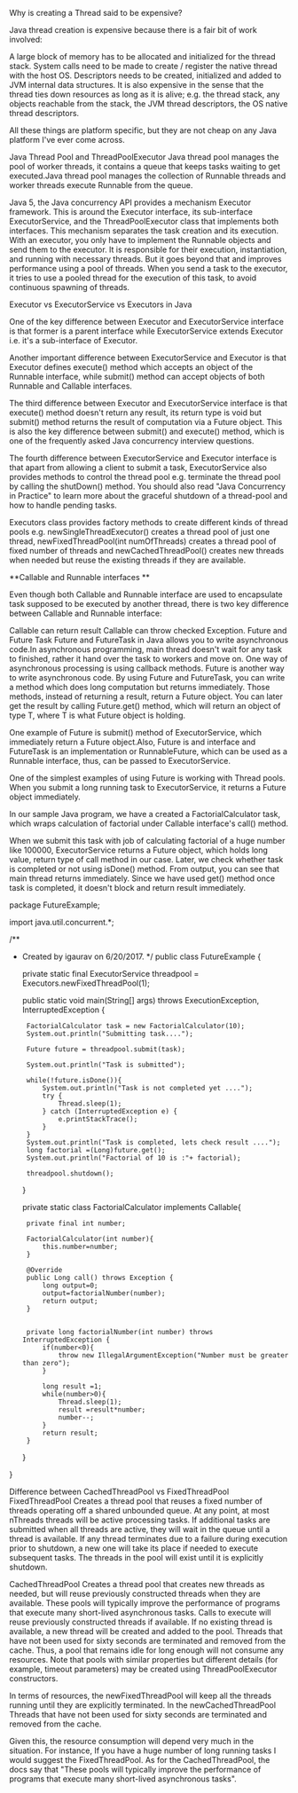 Why is creating a Thread said to be expensive?

Java thread creation is expensive because there is a fair bit of work involved:

A large block of memory has to be allocated and initialized for the thread stack.
System calls need to be made to create / register the native thread with the host OS.
Descriptors needs to be created, initialized and added to JVM internal data structures.
It is also expensive in the sense that the thread ties down resources as long as it is alive; e.g. the thread stack, any objects reachable from the stack, the JVM thread descriptors, the OS native thread descriptors.

All these things are platform specific, but they are not cheap on any Java platform I've ever come across.

Java Thread Pool and ThreadPoolExecutor
Java thread pool manages the pool of worker threads, it contains a queue that keeps tasks waiting to get executed.Java thread pool manages the collection of Runnable threads and worker threads execute Runnable from the queue.

Java 5, the Java concurrency API provides a mechanism Executor framework. This is around the Executor interface, its sub-interface ExecutorService, and the ThreadPoolExecutor class that implements both interfaces. This mechanism separates the task creation and its execution. With an executor, you only have to implement the Runnable objects and send them to the executor. It is responsible for their execution, instantiation, and running with necessary threads. But it goes beyond that and improves performance using a pool of threads. When you send a task to the executor, it tries to use a pooled thread for the execution of this task, to avoid continuous spawning of threads.

Executor vs ExecutorService vs Executors in Java

One of the key difference between Executor and ExecutorService interface is that former is a parent interface while ExecutorService extends Executor i.e. it's a sub-interface of Executor.

Another important difference between ExecutorService and Executor is that Executor defines execute() method which accepts an object of the Runnable interface, while submit() method can accept objects of both Runnable and Callable interfaces.

The third difference between Executor and ExecutorService interface is that execute() method doesn't return any result, its return type is void but submit() method returns the result of computation via a Future object. This is also the key difference between submit() and execute() method, which is one of the frequently asked Java concurrency interview questions.

The fourth difference between ExecutorService and Executor interface is that apart from allowing a client to submit a task, ExecutorService also provides methods to control the thread pool e.g. terminate the thread pool by calling the shutDown() method. You should also read "Java Concurrency in Practice" to learn more about the graceful shutdown of a thread-pool and how to handle pending tasks.

Executors class provides factory methods to create different kinds of thread pools e.g. newSingleThreadExecutor() creates a thread pool of just one thread, newFixedThreadPool(int numOfThreads) creates a thread pool of fixed number of threads and newCachedThreadPool() creates new threads when needed but reuse the existing threads if they are available.

**Callable and Runnable interfaces **

Even though both Callable and Runnable interface are used to encapsulate task supposed to be executed by another thread, there is two key difference between Callable and Runnable interface:

Callable can return result
Callable can throw checked Exception.
Future and Future Task
Future and FutureTask in Java allows you to write asynchronous code.In asynchronous programming, main thread doesn't wait for any task to finished, rather it hand over the task to workers and move on. One way of asynchronous processing is using callback methods. Future is another way to write asynchronous code. By using Future and FutureTask, you can write a method which does long computation but returns immediately. Those methods, instead of returning a result, return a Future object. You can later get the result by calling Future.get() method, which will return an object of type T, where T is what Future object is holding.

One example of Future is submit() method of ExecutorService, which immediately return a Future object.Also, Future is and interface and FutureTask is an implementation or RunnableFuture, which can be used as a Runnable interface, thus, can be passed to ExecutorService.

One of the simplest examples of using Future is working with Thread pools. When you submit a long running task to ExecutorService, it returns a Future object immediately.

In our sample Java program, we have a created a FactorialCalculator task, which wraps calculation of factorial under Callable interface's call() method.

When we submit this task with job of calculating factorial of a huge number like 100000, ExecutorService returns a Future object, which holds long value, return type of call method in our case. Later, we check whether task is completed or not using isDone() method. From output, you can see that main thread returns immediately. Since we have used get() method once task is completed, it doesn't block and return result immediately.

package FutureExample;

import java.util.concurrent.*;

/**
 * Created by igaurav on 6/20/2017.
 */
public class FutureExample {

    private static final ExecutorService threadpool = Executors.newFixedThreadPool(1);

    public static void main(String[] args) throws ExecutionException, InterruptedException {

        FactorialCalculator task = new FactorialCalculator(10);
        System.out.println("Submitting task....");

        Future future = threadpool.submit(task);

        System.out.println("Task is submitted");

        while(!future.isDone()){
            System.out.println("Task is not completed yet ....");
            try {
                Thread.sleep(1);
            } catch (InterruptedException e) {
                e.printStackTrace();
            }
        }
        System.out.println("Task is completed, lets check result ....");
        long factorial =(Long)future.get();
        System.out.println("Factorial of 10 is :"+ factorial);

        threadpool.shutdown();
    }

    private static class FactorialCalculator implements Callable{

        private final int number;

        FactorialCalculator(int number){
            this.number=number;
        }

        @Override
        public Long call() throws Exception {
            long output=0;
            output=factorialNumber(number);
            return output;
        }


        private long factorialNumber(int number) throws InterruptedException {
            if(number<0){
                throw new IllegalArgumentException("Number must be greater than zero");
            }

            long result =1;
            while(number>0){
                Thread.sleep(1);
                result =result*number;
                number--;
            }
            return result;
        }

    }

}


Difference between CachedThreadPool vs FixedThreadPool
FixedThreadPool Creates a thread pool that reuses a fixed number of threads operating off a shared unbounded queue. At any point, at most nThreads threads will be active processing tasks. If additional tasks are submitted when all threads are active, they will wait in the queue until a thread is available. If any thread terminates due to a failure during execution prior to shutdown, a new one will take its place if needed to execute subsequent tasks. The threads in the pool will exist until it is explicitly shutdown.

CachedThreadPool Creates a thread pool that creates new threads as needed, but will reuse previously constructed threads when they are available. These pools will typically improve the performance of programs that execute many short-lived asynchronous tasks. Calls to execute will reuse previously constructed threads if available. If no existing thread is available, a new thread will be created and added to the pool. Threads that have not been used for sixty seconds are terminated and removed from the cache. Thus, a pool that remains idle for long enough will not consume any resources. Note that pools with similar properties but different details (for example, timeout parameters) may be created using ThreadPoolExecutor constructors.

In terms of resources, the newFixedThreadPool will keep all the threads running until they are explicitly terminated. In the newCachedThreadPool Threads that have not been used for sixty seconds are terminated and removed from the cache.

Given this, the resource consumption will depend very much in the situation. For instance, If you have a huge number of long running tasks I would suggest the FixedThreadPool. As for the CachedThreadPool, the docs say that "These pools will typically improve the performance of programs that execute many short-lived asynchronous tasks".
